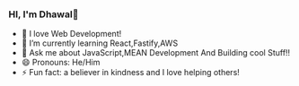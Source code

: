 ### HI, I'm Dhawal👋

- 💛 I love Web Development!
- 🌱 I’m currently learning React,Fastify,AWS
- 💬 Ask me about JavaScript,MEAN Development And Building cool Stuff!!
- 😄 Pronouns: He/Him
- ⚡ Fun fact: a believer in kindness and I love helping others!
<!--
**dhawalpatil05/dhawalpatil05** is a ✨ _special_ ✨ repository because its `README.md` (this file) appears on your GitHub profile.

Here are some ideas to get you started:

- 🔭 I’m currently working on ...
- 🌱 I’m currently learning ...
- 👯 I’m looking to collaborate on ...
- 🤔 I’m looking for help with ...
- 💬 Ask me about ...
- 📫 How to reach me: ...
- 😄 Pronouns: ...
- ⚡ Fun fact: ...
-->
